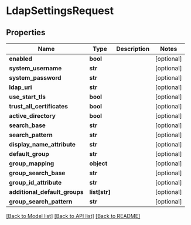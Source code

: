 # LdapSettingsRequest

## Properties
Name | Type | Description | Notes
------------ | ------------- | ------------- | -------------
**enabled** | **bool** |  | [optional] 
**system_username** | **str** |  | [optional] 
**system_password** | **str** |  | [optional] 
**ldap_uri** | **str** |  | [optional] 
**use_start_tls** | **bool** |  | [optional] 
**trust_all_certificates** | **bool** |  | [optional] 
**active_directory** | **bool** |  | [optional] 
**search_base** | **str** |  | [optional] 
**search_pattern** | **str** |  | [optional] 
**display_name_attribute** | **str** |  | [optional] 
**default_group** | **str** |  | [optional] 
**group_mapping** | **object** |  | [optional] 
**group_search_base** | **str** |  | [optional] 
**group_id_attribute** | **str** |  | [optional] 
**additional_default_groups** | **list[str]** |  | [optional] 
**group_search_pattern** | **str** |  | [optional] 

[[Back to Model list]](../README.md#documentation-for-models) [[Back to API list]](../README.md#documentation-for-api-endpoints) [[Back to README]](../README.md)


